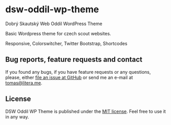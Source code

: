 # dsw-oddil-wp-theme

Dobrý Skautský Web Oddil WordPress Theme

Basic Wordpress theme for czech scout websites.

Responsive, Colorswitcher, Twitter Bootstrap, Shortcodes

## Bug reports, feature requests and contact

If you found any bugs, if you have feature requests or any questions, please, either [file an issue at GitHub](https://github.com/skaut/dsw-oddil/issues) or send me an e-mail at [tomas@litera.me](mailto:tomas@litera.me).

## License

DSW Oddil WP Theme is published under the [MIT license](https://github.com/skaut/dsw-oddil/blob/master/LICENSE.md). Feel free to use it in any way.
